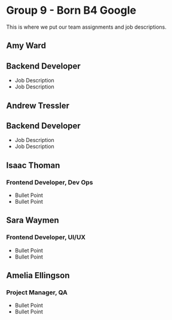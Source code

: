 # Group 9 - Born B4 Google
This is where we put our team assignments and job descriptions.

## Amy Ward 
## Backend Developer

- Job Description
- Job Description

## Andrew Tressler 
## Backend Developer

- Job Description
- Job Description

## Isaac Thoman 
### Frontend Developer, Dev Ops

- Bullet Point
- Bullet Point

## Sara Waymen 
### Frontend Developer, UI/UX

- Bullet Point
- Bullet Point

## Amelia Ellingson 
### Project Manager, QA

- Bullet Point
- Bullet Point


